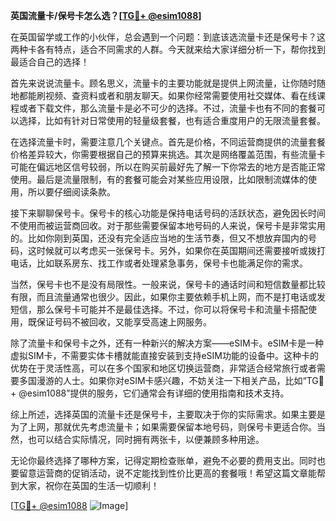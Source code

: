 **英国流量卡/保号卡怎么选？[[TG💪+ @esim1088](https://t.me/s/esim1088)]**

在英国留学或工作的小伙伴，总会遇到一个问题：到底该选流量卡还是保号卡？这两种卡各有特点，适合不同需求的人群。今天就来给大家详细分析一下，帮你找到最适合自己的选择！

首先来说说流量卡。顾名思义，流量卡的主要功能就是提供上网流量，让你随时随地都能刷视频、查资料或者和朋友聊天。如果你经常需要使用社交媒体、看在线课程或者下载文件，那么流量卡是必不可少的选择。不过，流量卡也有不同的套餐可以选择，比如有针对日常使用的轻量级套餐，也有适合重度用户的无限流量套餐。

在选择流量卡时，需要注意几个关键点。首先是价格，不同运营商提供的流量套餐价格差异较大，你需要根据自己的预算来挑选。其次是网络覆盖范围，有些流量卡可能在偏远地区信号较弱，所以在购买前最好先了解一下你常去的地方是否能正常使用。最后是流量限制，有的套餐可能会对某些应用设限，比如限制流媒体的使用，所以要仔细阅读条款。

接下来聊聊保号卡。保号卡的核心功能是保持电话号码的活跃状态，避免因长时间不使用而被运营商回收。对于那些需要保留本地号码的人来说，保号卡是非常实用的。比如你刚到英国，还没有完全适应当地的生活节奏，但又不想放弃国内的号码，这时候就可以考虑买一张保号卡。另外，如果你在英国期间还需要接听或拨打电话，比如联系房东、找工作或者处理紧急事务，保号卡也能满足你的需求。

当然，保号卡也不是没有局限性。一般来说，保号卡的通话时间和短信数量都比较有限，而且流量通常也很少。因此，如果你主要依赖手机上网，而不是打电话或发短信，那么保号卡可能并不是最佳选择。不过，你可以将保号卡和流量卡搭配使用，既保证号码不被回收，又能享受高速上网服务。

除了流量卡和保号卡之外，还有一种新兴的解决方案——eSIM卡。eSIM卡是一种虚拟SIM卡，不需要实体卡槽就能直接安装到支持eSIM功能的设备中。这种卡的优势在于灵活性高，可以在多个国家和地区切换运营商，非常适合经常旅行或者需要多国漫游的人士。如果你对eSIM卡感兴趣，不妨关注一下相关产品，比如“TG💪+ @esim1088”提供的服务，它们通常会有详细的使用指南和技术支持。

综上所述，选择英国的流量卡还是保号卡，主要取决于你的实际需求。如果主要是为了上网，那就优先考虑流量卡；如果需要保留本地号码，则保号卡更适合你。当然，也可以结合实际情况，同时拥有两张卡，以便兼顾多种用途。

无论你最终选择了哪种方案，记得定期检查账单，避免不必要的费用支出。同时也要留意运营商的促销活动，说不定能找到性价比更高的套餐哦！希望这篇文章能帮到大家，祝你在英国的生活一切顺利！

[[TG💪+ @esim1088](https://t.me/s/esim1088) ![Image](https://i.postimg.cc/4NQfJmqS/Snipaste-2025-05-13-00-14-12.png)]